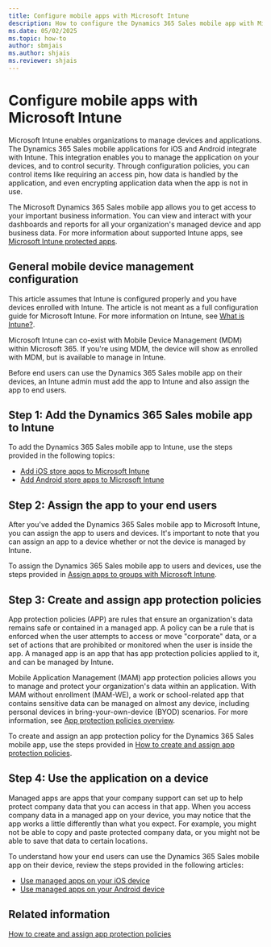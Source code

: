 ```yaml
---
title: Configure mobile apps with Microsoft Intune
description: How to configure the Dynamics 365 Sales mobile app with Microsoft Intune. This includes how to add, and deploy, the application. And, how to create the mobile application policy to control security.
ms.date: 05/02/2025
ms.topic: how-to
author: sbmjais
ms.author: shjais
ms.reviewer: shjais 
---
```


# Configure mobile apps with Microsoft Intune 

Microsoft Intune enables organizations to manage devices and applications. The Dynamics 365 Sales mobile applications for iOS and Android integrate with Intune. This integration enables you to manage the application on your devices, and to control security. Through configuration policies, you can control items like requiring an access pin, how data is handled by the application, and even encrypting application data when the app is not in use.

The Microsoft Dynamics 365 Sales mobile app allows you to get access to your important business information. You can view and interact with your dashboards and reports for all your organization's managed device and app business data. For more information about supported Intune apps, see [Microsoft Intune protected apps](/mem/intune/apps/apps-supported-intune-apps).

## General mobile device management configuration

This article assumes that Intune is configured properly and you have devices enrolled with Intune. The article is not meant as a full configuration guide for Microsoft Intune. For more information on Intune, see [What is Intune?](/mem/intune/fundamentals/what-is-intune).

Microsoft Intune can co-exist with Mobile Device Management (MDM) within Microsoft 365. If you're using MDM, the device will show as enrolled with MDM, but is available to manage in Intune.

Before end users can use the Dynamics 365 Sales mobile app on their devices, an Intune admin must add the app to Intune and also assign the app to end users.

## Step 1: Add the Dynamics 365 Sales mobile app to Intune

To add the Dynamics 365 Sales mobile app to Intune, use the steps provided in the following topics:
- [Add iOS store apps to Microsoft Intune](/mem/intune/apps/store-apps-ios)
- [Add Android store apps to Microsoft Intune](/mem/intune/apps/store-apps-android)

## Step 2: Assign the app to your end users

After you've added the Dynamics 365 Sales mobile app to Microsoft Intune, you can assign the app to users and devices. It's important to note that you can assign an app to a device whether or not the device is managed by Intune.

To assign the Dynamics 365 Sales mobile app to users and devices, use the steps provided in [Assign apps to groups with Microsoft Intune](/mem/intune/apps/apps-deploy).

## Step 3: Create and assign app protection policies

App protection policies (APP) are rules that ensure an organization's data remains safe or contained in a managed app. A policy can be a rule that is enforced when the user attempts to access or move "corporate" data, or a set of actions that are prohibited or monitored when the user is inside the app. A managed app is an app that has app protection policies applied to it, and can be managed by Intune.

Mobile Application Management (MAM) app protection policies allows you to manage and protect your organization's data within an application. With MAM without enrollment (MAM-WE), a work or school-related app that contains sensitive data can be managed on almost any device, including personal devices in bring-your-own-device (BYOD) scenarios. For more information, see [App protection policies overview](/mem/intune/apps/app-protection-policy).

To create and assign an app protection policy for the Dynamics 365 Sales mobile app, use the steps provided in [How to create and assign app protection policies](/mem/intune/apps/app-protection-policies).

## Step 4: Use the application on a device

Managed apps are apps that your company support can set up to help protect company data that you can access in that app. When you access company data in a managed app on your device, you may notice that the app works a little differently than what you expect. For example, you might not be able to copy and paste protected company data, or you might not be able to save that data to certain locations.

To understand how your end users can use the Dynamics 365 Sales mobile app on their device, review the steps provided in the following articles:
- [Use managed apps on your iOS device](/mem/intune/fundamentals/manage-apps)
- [Use managed apps on your Android device](/mem/intune/fundamentals/manage-apps)

## Related information

[How to create and assign app protection policies](/mem/intune/apps/app-protection-policies) 

